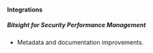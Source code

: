 
#### Integrations

##### Bitsight for Security Performance Management

- Metadata and documentation improvements.
